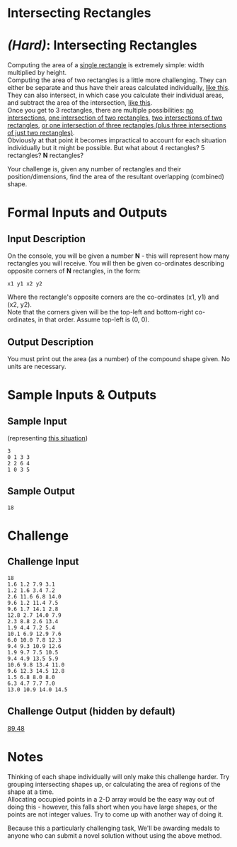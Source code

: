 # Intersecting Rectangles
<div class="md"><h1><a href="#HardIcon"></a> <em>(Hard)</em>: Intersecting Rectangles</h1>
<p>Computing the area of a <a href="http://i.imgur.com/0W5Oiav.png">single rectangle</a> is extremely simple: width multiplied by height.<br/>
Computing the area of two rectangles is a little more challenging. They can either be separate and thus have their areas calculated individually, <a href="http://i.imgur.com/IefYcFj.png">like this</a>. They can also intersect, in which case you calculate their individual areas, and subtract the area of the intersection, <a href="http://i.imgur.com/6GzHGrh.png">like this</a>.<br/>
Once you get to 3 rectangles, there are multiple possibilities: <a href="http://i.imgur.com/Ja2TUMv.png">no intersections</a>, <a href="http://i.imgur.com/OgYPfxG.png">one intersection of two rectangles</a>, <a href="http://i.imgur.com/orCodUz.png">two intersections of two rectangles</a>, <a href="http://i.imgur.com/xW1E588.png">or one intersection of three rectangles (plus three intersections of just two rectangles)</a>.<br/>
Obviously at that point it becomes impractical to account for each situation individually but it might be possible. But what about 4 rectangles? 5 rectangles? <strong>N</strong> rectangles?</p>
<p>Your challenge is, given any number of rectangles and their position/dimensions, find the area of the resultant overlapping (combined) shape.</p>
<h1>Formal Inputs and Outputs</h1>
<h2>Input Description</h2>
<p>On the console, you will be given a number <strong>N</strong> - this will represent how many rectangles you will receive. You will then be given co-ordinates describing opposite corners of <strong>N</strong> rectangles, in the form:</p>
<pre><code>x1 y1 x2 y2
</code></pre>
<p>Where the rectangle's opposite corners are the co-ordinates (x1, y1) and (x2, y2).<br/>
Note that the corners given will be the top-left and bottom-right co-ordinates, in that order. Assume top-left is (0, 0).</p>
<h2>Output Description</h2>
<p>You must print out the area (as a number) of the compound shape given. No units are necessary.</p>
<h1>Sample Inputs &amp; Outputs</h1>
<h2>Sample Input</h2>
<p>(representing <a href="http://i.imgur.com/l2xVFOi.png">this situation</a>)</p>
<pre><code>3
0 1 3 3
2 2 6 4
1 0 3 5
</code></pre>
<h2>Sample Output</h2>
<pre><code>18
</code></pre>
<h1>Challenge</h1>
<h2>Challenge Input</h2>
<pre><code>18
1.6 1.2 7.9 3.1
1.2 1.6 3.4 7.2
2.6 11.6 6.8 14.0
9.6 1.2 11.4 7.5
9.6 1.7 14.1 2.8
12.8 2.7 14.0 7.9
2.3 8.8 2.6 13.4
1.9 4.4 7.2 5.4
10.1 6.9 12.9 7.6
6.0 10.0 7.8 12.3
9.4 9.3 10.9 12.6
1.9 9.7 7.5 10.5
9.4 4.9 13.5 5.9
10.6 9.8 13.4 11.0
9.6 12.3 14.5 12.8
1.5 6.8 8.0 8.0
6.3 4.7 7.7 7.0
13.0 10.9 14.0 14.5
</code></pre>
<h2>Challenge Output (hidden by default)</h2>
<p><a href="/spoiler">89.48</a></p>
<h1>Notes</h1>
<p>Thinking of each shape individually will only make this challenge harder. Try grouping intersecting shapes up, or calculating the area of regions of the shape at a time.<br/>
Allocating occupied points in a 2-D array would be the easy way out of doing this - however, this falls short when you have large shapes, or the points are not integer values. Try to come up with another way of doing it.</p>
<p>Because this a particularly challenging task, We'll be awarding medals to anyone who can submit a novel solution without using the above method.</p>
</div>
